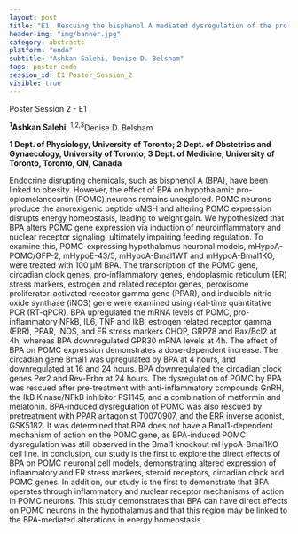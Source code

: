 ```yaml
---
layout: post
title: "E1. Rescuing the bisphenol A mediated dysregulation of the pro-opiomelanocortin gene with anti-inflammatory compounds in hypothalamic neurons"
header-img: "img/banner.jpg"
category: abstracts
platform: "endo"
subtitle: "Ashkan Salehi, Denise D. Belsham"
tags: poster endo
session_id: E1 Poster_Session_2
visible: true
---
```

Poster Session 2 - E1

**<sup>1</sup>Ashkan Salehi**, <sup>1,2,3</sup>Denise D. Belsham

__1 Dept. of Physiology, University of Toronto; 2 Dept. of Obstetrics and Gynaecology, University of Toronto; 3 Dept. of Medicine, University of Toronto, Toronto, ON, Canada__

Endocrine disrupting chemicals, such as bisphenol A (BPA), have been linked to obesity. However, the effect of BPA on hypothalamic pro-opiomelanocortin (POMC) neurons remains unexplored. POMC neurons produce the anorexigenic peptide αMSH and altering POMC expression disrupts energy homeostasis, leading to weight gain. We hypothesized that BPA alters POMC gene expression via induction of neuroinflammatory and nuclear receptor signaling, ultimately impairing feeding regulation. To examine this, POMC-expressing hypothalamus neuronal models, mHypoA-POMC/GFP-2, mHypoE-43/5, mHypoA-Bmal1WT and mHypoA-Bmal1KO, were treated with 100 μM BPA. The transcription of the POMC gene, circadian clock genes, pro-inflammatory genes, endoplasmic reticulum (ER) stress markers, estrogen and related receptor genes, peroxisome proliferator-activated receptor gamma gene (PPAR), and inducible nitric oxide synthase (iNOS) gene were examined using real-time quantitative PCR (RT-qPCR). BPA upregulated the mRNA levels of POMC, pro-inflammatory NFkB, IL6, TNF and IkB, estrogen related receptor gamma (ERR), PPAR, iNOS, and ER stress markers CHOP, GRP78 and Bax/Bcl2 at 4h, whereas BPA downregulated GPR30 mRNA levels at 4h. The effect of BPA on POMC expression demonstrates a dose-dependent increase. The circadian gene Bmal1 was upregulated by BPA at 4 hours, and downregulated at 16 and 24 hours. BPA downregulated the circadian clock genes Per2 and Rev-Erb⍺ at 24 hours. The dysregulation of POMC by BPA was rescued after pre-treatment with anti-inflammatory compounds GnRH, the IkB Kinase/NFkB inhibitor PS1145, and a combination of metformin and melatonin. BPA-induced dysregulation of POMC was also rescued by pretreatment with PPAR antagonist T0070907, and the ERR inverse agonist, GSK5182. It was determined that BPA does not have a Bmal1-dependent mechanism of action on the POMC gene, as BPA-induced POMC dysregulation was still observed in the Bmal1 knockout mHypoA-Bmal1KO cell line. In conclusion, our study is the first to explore the direct effects of BPA on POMC neuronal cell models, demonstrating altered expression of inflammatory and ER stress markers, steroid receptors, circadian clock and POMC genes. In addition, our study is the first to demonstrate that BPA operates through inflammatory and nuclear receptor mechanisms of action in POMC neurons. This study demonstrates that BPA can have direct effects on POMC neurons in the hypothalamus and that this region may be linked to the BPA-mediated alterations in energy homeostasis. 
